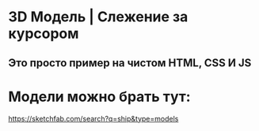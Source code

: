 # 3D Модель | Слежение за курсором
## Это просто пример на чистом HTML, CSS И JS
# Модели можно брать тут:
https://sketchfab.com/search?q=ship&type=models
